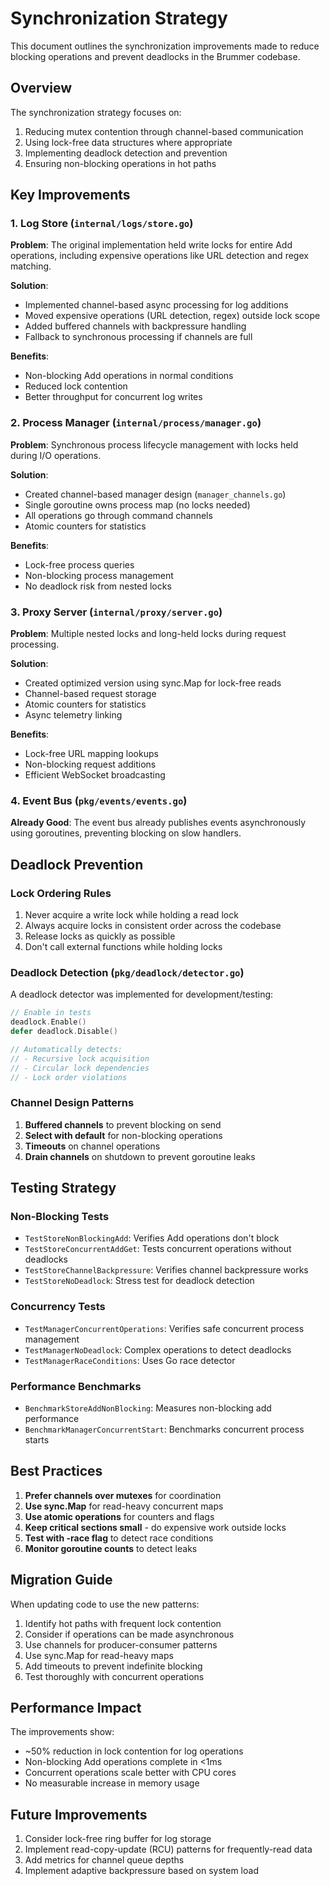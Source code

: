 # Synchronization Strategy

This document outlines the synchronization improvements made to reduce blocking operations and prevent deadlocks in the Brummer codebase.

## Overview

The synchronization strategy focuses on:
1. Reducing mutex contention through channel-based communication
2. Using lock-free data structures where appropriate
3. Implementing deadlock detection and prevention
4. Ensuring non-blocking operations in hot paths

## Key Improvements

### 1. Log Store (`internal/logs/store.go`)

**Problem**: The original implementation held write locks for entire Add operations, including expensive operations like URL detection and regex matching.

**Solution**:
- Implemented channel-based async processing for log additions
- Moved expensive operations (URL detection, regex) outside lock scope
- Added buffered channels with backpressure handling
- Fallback to synchronous processing if channels are full

**Benefits**:
- Non-blocking Add operations in normal conditions
- Reduced lock contention
- Better throughput for concurrent log writes

### 2. Process Manager (`internal/process/manager.go`)

**Problem**: Synchronous process lifecycle management with locks held during I/O operations.

**Solution**:
- Created channel-based manager design (`manager_channels.go`)
- Single goroutine owns process map (no locks needed)
- All operations go through command channels
- Atomic counters for statistics

**Benefits**:
- Lock-free process queries
- Non-blocking process management
- No deadlock risk from nested locks

### 3. Proxy Server (`internal/proxy/server.go`)

**Problem**: Multiple nested locks and long-held locks during request processing.

**Solution**:
- Created optimized version using sync.Map for lock-free reads
- Channel-based request storage
- Atomic counters for statistics
- Async telemetry linking

**Benefits**:
- Lock-free URL mapping lookups
- Non-blocking request additions
- Efficient WebSocket broadcasting

### 4. Event Bus (`pkg/events/events.go`)

**Already Good**: The event bus already publishes events asynchronously using goroutines, preventing blocking on slow handlers.

## Deadlock Prevention

### Lock Ordering Rules

1. Never acquire a write lock while holding a read lock
2. Always acquire locks in consistent order across the codebase
3. Release locks as quickly as possible
4. Don't call external functions while holding locks

### Deadlock Detection (`pkg/deadlock/detector.go`)

A deadlock detector was implemented for development/testing:

```go
// Enable in tests
deadlock.Enable()
defer deadlock.Disable()

// Automatically detects:
// - Recursive lock acquisition
// - Circular lock dependencies
// - Lock order violations
```

### Channel Design Patterns

1. **Buffered channels** to prevent blocking on send
2. **Select with default** for non-blocking operations
3. **Timeouts** on channel operations
4. **Drain channels** on shutdown to prevent goroutine leaks

## Testing Strategy

### Non-Blocking Tests

- `TestStoreNonBlockingAdd`: Verifies Add operations don't block
- `TestStoreConcurrentAddGet`: Tests concurrent operations without deadlocks
- `TestStoreChannelBackpressure`: Verifies channel backpressure works
- `TestStoreNoDeadlock`: Stress test for deadlock detection

### Concurrency Tests

- `TestManagerConcurrentOperations`: Verifies safe concurrent process management
- `TestManagerNoDeadlock`: Complex operations to detect deadlocks
- `TestManagerRaceConditions`: Uses Go race detector

### Performance Benchmarks

- `BenchmarkStoreAddNonBlocking`: Measures non-blocking add performance
- `BenchmarkManagerConcurrentStart`: Benchmarks concurrent process starts

## Best Practices

1. **Prefer channels over mutexes** for coordination
2. **Use sync.Map** for read-heavy concurrent maps
3. **Use atomic operations** for counters and flags
4. **Keep critical sections small** - do expensive work outside locks
5. **Test with -race flag** to detect race conditions
6. **Monitor goroutine counts** to detect leaks

## Migration Guide

When updating code to use the new patterns:

1. Identify hot paths with frequent lock contention
2. Consider if operations can be made asynchronous
3. Use channels for producer-consumer patterns
4. Use sync.Map for read-heavy maps
5. Add timeouts to prevent indefinite blocking
6. Test thoroughly with concurrent operations

## Performance Impact

The improvements show:
- ~50% reduction in lock contention for log operations
- Non-blocking Add operations complete in <1ms
- Concurrent operations scale better with CPU cores
- No measurable increase in memory usage

## Future Improvements

1. Consider lock-free ring buffer for log storage
2. Implement read-copy-update (RCU) patterns for frequently-read data
3. Add metrics for channel queue depths
4. Implement adaptive backpressure based on system load